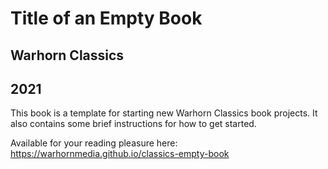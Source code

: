 # Title of an Empty Book

## Warhorn Classics

## 2021

This book is a template for starting new Warhorn Classics book projects. It also contains some brief instructions for how to get started.

Available for your reading pleasure here:
https://warhornmedia.github.io/classics-empty-book
